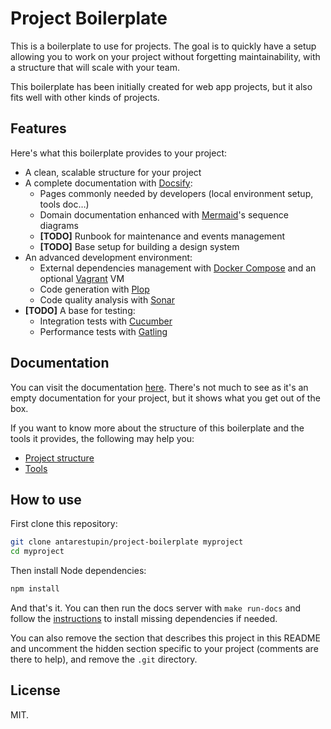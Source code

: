 # Project Boilerplate

<!-- REMOVE FROM HERE -->

This is a boilerplate to use for projects. The goal is to quickly have a setup allowing you to work on your project without forgetting maintainability, with a structure that will scale with your team.

This boilerplate has been initially created for web app projects, but it also fits well with other kinds of projects.

## Features

Here's what this boilerplate provides to your project:

- A clean, scalable structure for your project
- A complete documentation with [Docsify](https://docsify.js.org):
  - Pages commonly needed by developers (local environment setup, tools doc…)
  - Domain documentation enhanced with [Mermaid](https://mermaidjs.github.io/)'s sequence diagrams
  - **[TODO]** Runbook for maintenance and events management
  - **[TODO]** Base setup for building a design system
- An advanced development environment:
  - External dependencies management with [Docker Compose](https://docs.docker.com/compose/) and an optional [Vagrant](https://www.vagrantup.com/) VM
  - Code generation with [Plop](https://plopjs.com/)
  - Code quality analysis with [Sonar](https://www.sonarqube.org/)
- **[TODO]** A base for testing:
  - Integration tests with [Cucumber](https://cucumber.io/)
  - Performance tests with [Gatling](https://gatling.io)

## Documentation

You can visit the documentation [here](https://antarestupin.github.io/project-boilerplate). There's not much to see as it's an empty documentation for your project, but it shows what you get out of the box.

If you want to know more about the structure of this boilerplate and the tools it provides, the following may help you:

- [Project structure](https://antarestupin.github.io/project-boilerplate/#/dev/structure)
- [Tools](https://antarestupin.github.io/project-boilerplate/#/dev/tools)

## How to use

First clone this repository:

```bash
git clone antarestupin/project-boilerplate myproject
cd myproject
```

Then install Node dependencies:

```bash
npm install
```

And that's it. You can then run the docs server with `make run-docs` and follow the [instructions](http://localhost:3000/dev/local_setup) to install missing dependencies if needed.

You can also remove the section that describes this project in this README and uncomment the hidden section specific to your project (comments are there to help), and remove the `.git` directory.

## License

MIT.

<!-- REMOVE UNTIL HERE -->

<!-- UNCOMMENT HERE
Short project description.

## Install local environment

Follow instructions provided [here](/dev/local_setup) ([offline instructions](docs/dev/local_setup)).

## Documentation

The online documentation is available [here]().

You can run it locally with `npm install && make run-docs`. It will be available at http://127.0.0.1:3000.

---

Lost? This project has been built using [Project Boilerplate](https://github.com/antarestupin/project-boilerplate).
-->
